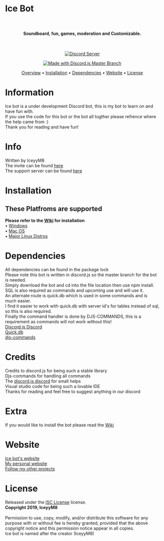 # Ice Bot
<a href="https://i.imgur.com/6xafUjU.jpg"></a>
<br>
<h4 align="center">Soundboard, fun, games, moderation and Customizable.</h4>
</br>
<p align="center">
  <a href="https://discord.gg/6MWs4nm">
    <img src="https://img.shields.io/discord/589528220601286678" alt="Discord Server">
  </a>
<p align="center">
<a href="https://discord.js.org/#/">
    <img src="https://img.shields.io/badge/Discord.js-master%20branch-blue" alt="Made with Discord.js Master Branch">
  </a>
</p>

<p align="center">
  <a href="#overview">Overview</a>
  •
  <a href="#Installation">Installation</a>
  •
  <a href="#Dependencies">Dependencies</a>
  •
  <a href="#Website">Website</a>
  •
  <a href="#license">License</a>
</p>

# Information
Ice bot is a under development Discord bot, this is my bot to learn on and have fun with. <br/>
If you use the code for this bot or the bot all togther please refrence where the help came from :) <br/>
Thank you for reading and have fun!

# Info
Written by IceyyM8  <br/>
 The invite can be found [here](https://discordapp.com/api/oauth2/authorize?client_id=479018256682713092&permissions=8&scope=bot) <br/>
The support server can be found [here](https://discord.gg/25MdBSG)

# Installation
## These Platfroms are supported
**Please refer to the <a href="https://github.com/iceyym8/Ice-Bot/wiki">Wiki</a> for installation** </br>
• <a href="https://www.microsoft.com/en-us/windows">Windows</a> </br>
• <a href="https://www.apple.com/macos/catalina/">Mac OS</a> </br>
• <a href="https://www.techradar.com/best/best-linux-distros">Major Linux Distros</a> </br>

# Dependencies
All dependencies can be found in the package lock <br/>
Please note this bot is written in discord.js so the master branch for the bot is needed. <br/>
Simply download the bot and cd into the file location then use npm install. <br/>
SQL is also required as commands and upcoming use and will use it. <br/>
An alternate route is quick.db which is used in some commands and is much easier. <br/>
I find it easier to work with quick.db with server id's for tables instead of sql, so this is also required. <br/>
Finally the command handler is done by DJS-COMMANDS, this is a requirement as commands will not work without this! <br/>
[Discord.js ](https://discord.js.org/#/docs/main/stable/general/welcome)
[Discord ](https://discordapp.com/) <br/>
[Quick.db](https://www.npmjs.com/package/quick.db) <br/>
[djs-commands](https://www.npmjs.com/package/djs-commands)

# Credits
Credits to discord.js for being such a stable library <br/>
Djs-commands for handling all commands <br/>
The [discord.js discord](https://discordapp.com/invite/bRCvFy9) for small helps <br/>
Visual studio code for being such a lovable IDE <br/>
Thanks for reading and feel free to suggest anything in our discord

# Extra 
If you would like to install the bot please read the [Wiki](https://github.com/iceyym8/Ice-Bot/wiki/Home/) <br/>

# Website
[Ice bot's website](https://ice-bot.xyz) </br>
[My personal website](IceyyM8.xyz) </br>
[Follow my other projects](https://ice-bot.xyz/projects) </br>

# License

Released under the [ISC License](https://opensource.org/licenses/ISC) license. </br>
**Copyright 2019, IceyyM8** </br>
</br>
Permission to use, copy, modify, and/or distribute this software for any purpose with or without fee is hereby granted, provided that the above copyright notice and this permission notice appear in all copies.
</br>
Ice bot is named after the creator (IceyyM8)
